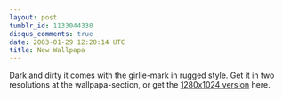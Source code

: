 ```yaml
---
layout: post
tumblr_id: 1133044330
disqus_comments: true
date: 2003-01-29 12:20:14 UTC
title: New Wallpapa
---
```


Dark and dirty it comes with the girlie-mark in rugged style. Get it in two resolutions at the wallpapa-section, or get the <a href="http://rasmusandersson.se/rp13/gfx/wallpapas/1280_wooh.jpg" target="_blank">1280x1024 version</a> here.
